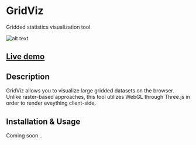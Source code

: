 # GridViz

Gridded statistics visualization tool.

![alt text](https://raw.githubusercontent.com/eurostat/GridViz/master/assets/images/preview.png "Eurostat population grid")

## [Live demo](https://eurostat.github.io/GridViz/examples/basic/index.html)

## Description

GridViz allows you to visualize large gridded datasets on the browser. Unlike raster-based approaches, this tool utilizes WebGL through Three.js in order to render eveything client-side.

## Installation & Usage

Coming soon...
